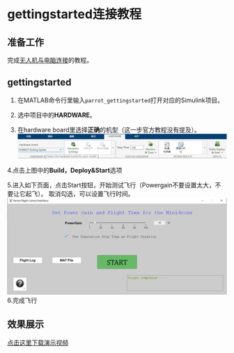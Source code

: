 # gettingstarted连接教程

## 准备工作

完成[无人机与电脑连接](与电脑连接.md)的教程。

## gettingstarted
1. 在MATLAB命令行里输入`parrot_gettingstarted`打开对应的Simulink项目。

2. 选中项目中的**HARDWARE**。

3. 在hardware board里选择**正确**的机型（这一步官方教程没有提及）。
    ![选择机型](image/选择机型.png)
   
4.点击上图中的**Build，Deploy&Start**选项

5.进入如下页面，点击Start按钮，开始测试飞行（Powergain不要设置太大，不要让它起飞）。
  取消勾选，可以设置飞行时间。
    ![飞行页面](image/飞行页面.png)
6.完成飞行
## 效果展示
[点击这里下载演示视频](image/gettingstarted效果展示.mp4)
